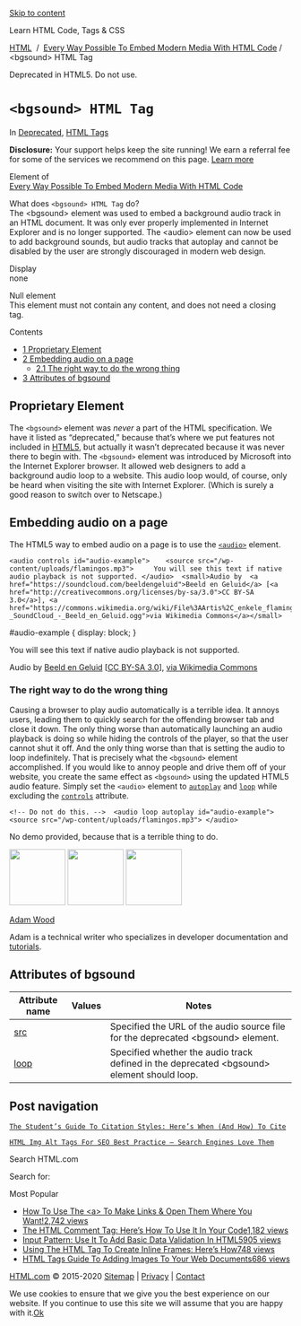 <a href="#site-main" class="skip-link screen-reader-text">Skip to content</a>



[](https://html.com/)

Learn HTML Code, Tags & CSS

[HTML](https://html.com/)  /  [Every Way Possible To Embed Modern Media With HTML Code](https://html.com/media/) / &lt;bgsound&gt; HTML Tag

Deprecated in HTML5. Do not use.

`<bgsound> HTML Tag`
====================

In <span class="post-meta-category">[Deprecated](https://html.com/deprecated/), [HTML Tags](https://html.com/tags/)</span>

**Disclosure:** Your support helps keep the site running! We earn a referral fee for some of the services we recommend on this page. [Learn more](https://html.com/disclosure/)

Element of  
[Every Way Possible To Embed Modern Media With HTML Code](https://html.com/media/)

What does `<bgsound> HTML Tag` do?  
The &lt;bgsound&gt; element was used to embed a background audio track in an HTML document. It was only ever properly implemented in Internet Explorer and is no longer supported. The &lt;audio&gt; element can now be used to add background sounds, but audio tracks that autoplay and cannot be disabled by the user are strongly discouraged in modern web design.

Display  
none

Null element  
This element must not contain any content, and does not need a closing tag.

<span class="underline"></span>

Contents

-   [<span class="toc_number toc_depth_1">1</span> Proprietary Element](#Proprietary_Element)
-   [<span class="toc_number toc_depth_1">2</span> Embedding audio on a page](#Embedding_audio_on_a_page)
    -   [<span class="toc_number toc_depth_2">2.1</span> The right way to do the wrong thing](#The_right_way_to_do_the_wrong_thing)
-   [<span class="toc_number toc_depth_1">3</span> Attributes of bgsound](#Attributes_of_bgsound)

<span id="Proprietary_Element">Proprietary Element</span>
---------------------------------------------------------

The `<bgsound>` element was *never* a part of the HTML specification. We have it listed as “deprecated,” because that’s where we put features not included in [HTML5](https://html.com/html5/), but actually it wasn’t deprecated because it was never there to begin with. The `<bgsound>` element was introduced by Microsoft into the Internet Explorer browser. It allowed web designers to add a background audio loop to a website. This audio loop would, of course, only be heard when visiting the site with Internet Explorer. (Which is surely a good reason to switch over to Netscape.)

<span id="Embedding_audio_on_a_page">Embedding audio on a page</span>
---------------------------------------------------------------------

The HTML5 way to embed audio on a page is to use the [`<audio>`](https://html.com/tags/audio/) element.

    <audio controls id="audio-example">    <source src="/wp-content/uploads/flamingos.mp3">     You will see this text if native audio playback is not supported. </audio>  <small>Audio by  <a href="https://soundcloud.com/beeldengeluid">Beeld en Geluid</a> [<a href="http://creativecommons.org/licenses/by-sa/3.0">CC BY-SA 3.0</a>], <a href="https://commons.wikimedia.org/wiki/File%3AArtis%2C_enkele_flamingo's_-_SoundCloud_-_Beeld_en_Geluid.ogg">via Wikimedia Commons</a></small> 

\#audio-example { display: block; }

You will see this text if native audio playback is not supported.

<span class="small">Audio by [Beeld en Geluid](https://soundcloud.com/beeldengeluid) \[[CC BY-SA 3.0](https://creativecommons.org/licenses/by-sa/3.0)\], [via Wikimedia Commons](https://commons.wikimedia.org/wiki/File%3AArtis%2C_enkele_flamingo's_-_SoundCloud_-_Beeld_en_Geluid.ogg)</span>

### <span id="The_right_way_to_do_the_wrong_thing">The right way to do the wrong thing</span>

Causing a browser to play audio automatically is a terrible idea. It annoys users, leading them to quickly search for the offending browser tab and close it down. The only thing worse than automatically launching an audio playback is doing so while hiding the controls of the player, so that the user cannot shut it off. And the only thing worse than that is setting the audio to loop indefinitely. That is precisely what the `<bgsound>` element accomplished. If you would like to annoy people and drive them off of your website, you create the same effect as `<bgsound>` using the updated HTML5 audio feature. Simply set the `<audio>` element to [`autoplay`](https://html.com/attributes/audio-autoplay/) and [`loop`](https://html.com/attributes/audio-loop/) while excluding the [`controls`](https://html.com/attributes/audio-controls/) attribute.

    <!-- Do not do this. -->  <audio loop autoplay id="audio-example">    <source src="/wp-content/uploads/flamingos.mp3"> </audio> 

No demo provided, because that is a terrible thing to do.

<img src="http://html.com/wp-content/plugins/a3-lazy-load/assets/images/lazy_placeholder.gif" class="lazy lazy-hidden avatar avatar-100 photo" width="100" height="100" />

<img src="http://html.com/wp-content/plugins/a3-lazy-load/assets/images/lazy_placeholder.gif" class="lazy lazy-hidden avatar avatar-100 photo" width="100" height="100" />

<img src="https://secure.gravatar.com/avatar/3af4194cc38fbc6d4e68fbe7536347d5?s=100&amp;d=mm&amp;r=g" class="avatar avatar-100 photo" srcset="https://secure.gravatar.com/avatar/3af4194cc38fbc6d4e68fbe7536347d5?s=200&amp;d=mm&amp;r=g 2x" width="100" height="100" />

[Adam Wood](https://html.com/author/html/)

<span class="fn">Adam is a technical writer who specializes in developer documentation and [tutorials](https://html.com/).</span>

[<span class="saboxplugin-icon-grey saboxplugin-icon-linkedin"></span>](https://www.linkedin.com/in/adammichaelwood)

<span id="tho-end-content" style="display: block; visibility: hidden;"></span>

<span id="Attributes_of_bgsound">Attributes of bgsound</span>
-------------------------------------------------------------

<table><thead><tr class="header"><th>Attribute name</th><th>Values</th><th>Notes</th></tr></thead><tbody><tr class="odd"><td><a href="https://html.com/attributes/bgsound-src/" class="linked-name deprecated">src</a><br />
</td><td></td><td>Specified the URL of the audio source file for the deprecated &lt;bgsound&gt; element.</td></tr><tr class="even"><td><a href="https://html.com/attributes/bgsound-loop/" class="linked-name deprecated">loop</a><br />
</td><td></td><td>Specified whether the audio track defined in the deprecated &lt;bgsound&gt; element should loop.</td></tr></tbody></table>

Post navigation
---------------

[<span class="nav-link-label"><span class="genericon genericon-previous"></span></span>`The Student’s Guide To Citation Styles: Here’s When (And How) To Cite`](https://html.com/resources/citation-guide/)

[`HTML Img Alt Tags For SEO Best Practice – Search Engines Love Them`<span class="nav-link-label"><span class="genericon genericon-next"></span></span>](https://html.com/attributes/img-alt/)

Search HTML.com

<span class="screen-reader-text">Search for:</span>

Most Popular

-   <a href="https://html.com/attributes/a-target/" class="popular_posts_bars_link">How To Use The &lt;a&gt; To Make Links &amp; Open Them Where You Want!</a><span class="popular_posts_bars_comment_count_hold"><a href="https://html.com/attributes/a-target/#comments" class="popular_posts_bars_comment_count">2,742 views</a><span class="popular_posts_bars_comment_count_triangle"></span></span>
-   <a href="https://html.com/tags/comment-tag/" class="popular_posts_bars_link">The HTML Comment Tag: Here’s How To Use It In Your Code</a><span class="popular_posts_bars_comment_count_hold"><a href="https://html.com/tags/comment-tag/#comments" class="popular_posts_bars_comment_count">1,182 views</a><span class="popular_posts_bars_comment_count_triangle"></span></span>
-   <a href="https://html.com/attributes/input-pattern/" class="popular_posts_bars_link">Input Pattern: Use It To Add Basic Data Validation In HTML5</a><span class="popular_posts_bars_comment_count_hold"><a href="https://html.com/attributes/input-pattern/#comments" class="popular_posts_bars_comment_count">905 views</a><span class="popular_posts_bars_comment_count_triangle"></span></span>
-   <a href="https://html.com/tags/iframe/" class="popular_posts_bars_link">Using The HTML Tag To Create Inline Frames: Here’s How</a><span class="popular_posts_bars_comment_count_hold"><a href="https://html.com/tags/iframe/#comments" class="popular_posts_bars_comment_count">748 views</a><span class="popular_posts_bars_comment_count_triangle"></span></span>
-   <a href="https://html.com/tags/img/" class="popular_posts_bars_link">HTML Tags Guide To Adding Images To Your Web Documents</a><span class="popular_posts_bars_comment_count_hold"><a href="https://html.com/tags/img/#comments" class="popular_posts_bars_comment_count">686 views</a><span class="popular_posts_bars_comment_count_triangle"></span></span>

[HTML.com](https://html.com/) © 2015-2020 [Sitemap](https://html.com/sitemap/) | [Privacy](https://html.com/privacy/) | [Contact](https://html.com/contact/)

<span id="cn-notice-text" class="cn-text-container">We use cookies to ensure that we give you the best experience on our website. If you continue to use this site we will assume that you are happy with it.</span><span id="cn-notice-buttons" class="cn-buttons-container"><a href="#" id="cn-accept-cookie" class="cn-set-cookie cn-button bootstrap button">Ok</a></span><a href="javascript:void(0);" id="cn-close-notice" class="cn-close-icon"></a>
